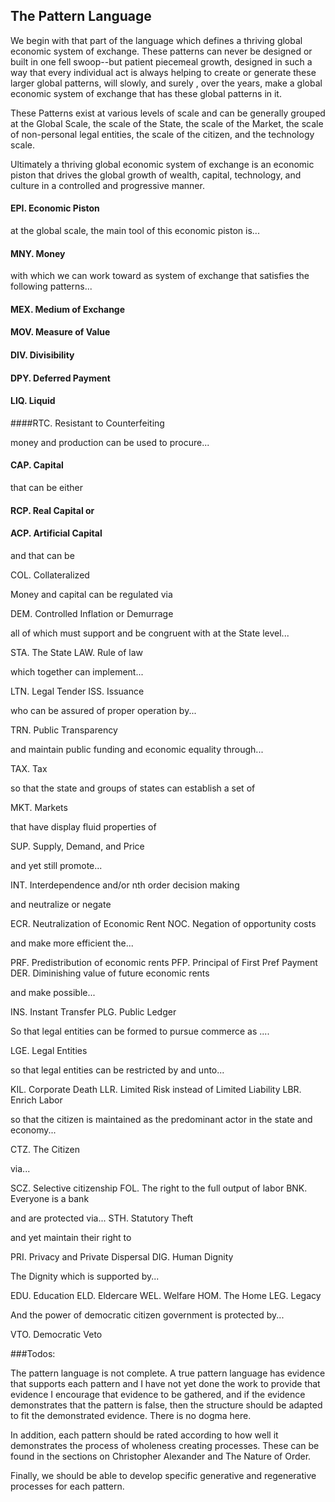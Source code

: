 
## The Pattern Language

We begin with that part of the language which defines a thriving global economic system of exchange. These patterns can never be designed or built in one fell swoop--but patient piecemeal growth, designed in such a way that every individual act is always helping to create or generate these larger global patterns, will slowly, and surely , over the years, make a global economic system of exchange that has these global patterns in it.

These Patterns exist at various levels of scale and can be generally grouped at the Global Scale, the scale of the State, the scale of the Market, the scale of non-personal legal entities, the scale of the citizen, and the technology scale.

Ultimately a thriving global economic system of exchange is an economic piston that drives the global growth of wealth, capital, technology, and culture in a controlled and progressive manner.

#### EPI. Economic Piston

at the global scale, the main tool of this economic piston is...

#### MNY. Money

with  which we can work toward as system of exchange that satisfies the following patterns...

#### MEX. Medium of Exchange
#### MOV. Measure of Value
#### DIV. Divisibility
#### DPY. Deferred Payment
#### LIQ. Liquid
####RTC. Resistant to Counterfeiting

money and production can be used to procure...

#### CAP. Capital

that can be either

#### RCP. Real Capital or
#### ACP. Artificial Capital

and that can be

COL. Collateralized

Money and capital can be regulated via

DEM. Controlled Inflation or Demurrage

all of which must support and be congruent with at the State level...

STA. The State
LAW. Rule of law

which together can implement...

LTN. Legal Tender
ISS. Issuance

who can be assured of proper operation by...

TRN. Public Transparency

and maintain public funding and economic equality through...

TAX. Tax

so that the state and groups of states can establish a set of

MKT. Markets

that have display fluid properties of

SUP. Supply, Demand, and Price

and yet still promote...

INT. Interdependence and/or nth order decision making

and neutralize or negate

ECR. Neutralization of Economic Rent
NOC. Negation of opportunity costs

and make more efficient the...

PRF. Predistribution of economic rents
PFP. Principal of First Pref Payment
DER. Diminishing value of future economic rents

and make possible...

INS. Instant Transfer
PLG. Public Ledger

So that legal entities can be formed to pursue commerce as ....

LGE. Legal Entities

so that legal entities can be restricted by and unto...

KIL. Corporate Death
LLR. Limited Risk instead of Limited Liability
LBR. Enrich Labor

so that the citizen is maintained as the predominant actor in the state and economy...

CTZ. The Citizen

via...

SCZ. Selective citizenship
FOL. The right to the full output of labor
BNK. Everyone is a bank

and are protected via...
STH. Statutory Theft

and yet maintain their right to

PRI. Privacy and Private Dispersal
DIG. Human Dignity

The Dignity which is supported by...

EDU. Education
ELD. Eldercare
WEL. Welfare
HOM. The Home
LEG. Legacy

And the power of democratic citizen government is protected by...

VTO. Democratic Veto


###Todos:

The pattern language is not complete.  A true pattern language has evidence that supports each pattern and I have not yet done the work to provide that evidence I encourage that evidence to be gathered, and if the evidence demonstrates that the pattern is false, then the structure should be adapted to fit the demonstrated evidence.  There is no dogma here.

In addition, each pattern should be rated according to how well it demonstrates the process of wholeness creating processes.  These can be found in the sections on Christopher Alexander and The Nature of Order.

Finally, we should be able to develop specific generative and regenerative processes for each pattern.

